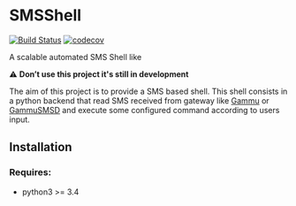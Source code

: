# SMSShell

[![Build Status](https://travis-ci.org/Turgon37/SMSShell.svg?branch=master)](https://travis-ci.org/Turgon37/SMSShell)
[![codecov](https://codecov.io/gh/Turgon37/SMSShell/branch/master/graph/badge.svg)](https://codecov.io/gh/Turgon37/SMSShell)


A scalable automated SMS Shell like

:warning: **Don’t use this project it's still in development**

The aim of this project is to provide a SMS based shell. This shell consists in a python backend that read SMS received from gateway like [Gammu](http://fr.wammu.eu/gammu/) or [GammuSMSD](http://wammu.eu/smsd/) and execute some configured command according to users input.


## Installation

### Requires:
  * python3 >= 3.4
